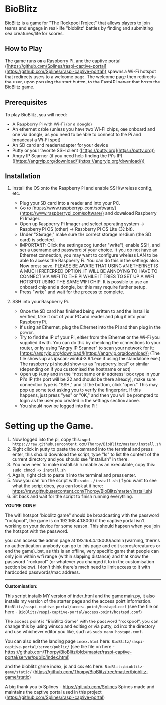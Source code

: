 # BioBlitz

BioBlitz is a game for "The Rockpool Project" that allows players to join teams and engage in real-life "bioblitz" battles by finding and submitting sea creatures/life for scores.

## How to Play

The game runs on a Raspberry Pi, and the captive portal ([https://github.com/Splines/raspi-captive-portal](https://github.com/Splines/raspi-captive-portal)) spawns a Wi-Fi hotspot that redirects users to a welcome page. The welcome page then redirects the user, upon pressing the start button, to the FastAPI server that hosts the BioBlitz game.

## Prerequisites

To play BioBlitz, you will need:

- A Raspberry Pi with Wi-Fi (or a dongle)
- An ethernet cable (unless you have two Wi-Fi chips, one onboard and one via dongle, as you need to be able to connect to the Pi and broadcast a Wi-Fi spot)
- An SD card and reader/adapter for your device
- Putty or your favorite SSH client ([https://putty.org](https://putty.org))
- Angry IP Scanner (if you need help finding the Pi's IP) ([https://angryip.org/download/](https://angryip.org/download/))

## Installation

1. Install the OS onto the Raspberry Pi and enable SSH/wireless config, etc.
   
   - Plug your SD card into a reader and into your PC.
   - Go to [https://www.raspberrypi.com/software/](https://www.raspberrypi.com/software/) and download Raspberry Pi Imager.
   - Open up Raspberry Pi Imager and select operating system -> Raspberry Pi OS (other) -> Raspberry Pi OS Lite (32 bit).
   - Under "Storage," make sure the correct storage medium (the SD card) is selected.
   - IMPORTANT: Click the settings cog (under "write"), enable SSH, and set a username and password of your choice. If you do not have an Ethernet connection, you may want to configure wireless LAN to be able to access the Raspberry Pi. You can do this in the settings also. Now press save. PLEASE BE AWARE THAT USING AN ETHERNET IS A MUCH PREFERRED OPTION. IT WILL BE ANNOYING TO HAVE TO CONNECT VIA WIFI TO THE PI WHILE IT TRIES TO SET UP A WIFI HOTSPOT USING THE SAME WIFI CHIP. It is possible to use an onboard chip and a dongle, but this may require further setup.
   - Press "write" and wait for the process to complete.
   
2. SSH into your Raspberry Pi.

   - Once the SD card has finished being written to and the install is verified, take it out of your PC and reader and plug it into your Raspberry Pi.
   - If using an Ethernet, plug the Ethernet into the Pi and then plug in the power.
   - Try to find the IP of your Pi, either from the Ethernet or the Wi-Fi you supplied it with. You can do this by checking the connections to your router, or by using "Angry IP Scanner" to scan your network for it: [https://angryip.org/download/](https://angryip.org/download/) (The file shows up as ipscan-win64-3.9.1.exe if using the standalone exe.) The raspberry pi should show up as "raspberry.local" or similar (depending on if you customised the hostname or not)
   - Open up Putty and in the "host name or IP address" box type in your Pi's IP (the port will be 22 and should be there already), make sure connection type is "SSH," and at the bottom, click "open." This may pop up some text asking you to verify the fingerprint. If this happens, just press "yes" or "OK," and then you will be prompted to login as the user you created in the settings section above.
   - You should now be logged into the Pi!



# Setting up the Game.

1. Now logged into the pi, copy this: `wget https://raw.githubusercontent.com/Thorpy/BioBlitz/master/install.sh`
2. Right click in putty to paste the command into the terminal and press enter, this should download the script, type "ls" to list the content of the current directory and you should see "install.sh" in there.
3. You now need to make install.sh runnable as an executable, copy this: `sudo chmod +x install.sh`
4. Again, right click to paste it into the terminal and press enter.
5. Now you can run the script with: `sudo ./install.sh` (if you want to see what the script does, you can look at it here: https://raw.githubusercontent.com/Thorpy/BioBlitz/master/install.sh)
6. Sit back and wait for the script to finish running everything.

**YOU'RE DONE!**

The wifi hotspot "bioblitz game" should be broadcasting with the password "rockpool", the game is on 192.168.4.1:8000 if the captive portal isn't working on your device for some reason. This should happen when you join the hotspot with the password.

you can access the admin page at 192.168.4.1:8000/admin (warning, there's no authentication, anybody can go to this page and edit scores/creatures or end the game)..but, as this is an offline, very specific game that people can only join within wifi range (within slapping distance) and that know the password "rockpool" (or whatever you changed it to in the customisation section below). I don't think there's much need to limit access to it with hardcoded passwords/mac address.


---------------------------------------------------------------------------

**Customisation:**

This script installs MY version of index.html and the game main.py, it also installs my version of the starter page and the access point information.
`BioBlitz/raspi-captive-portal/access-point/hostapd.conf` (see the file on here - `BioBlitz/raspi-captive-portal/access-point/hostapd.conf`)

The access point is "BioBlitz Game" with the password "rockpool", you can change this by using winscp and editing or via putty, cd into the directory and use whichever editor you like, such as `sudo nano hostapd.conf`.

You can also edit the landing page `index.html` here: `BioBlitz/raspi-captive-portal/server/public/` (see the file on here - https://github.com/Thorpy/BioBlitz/blob/master/raspi-captive-portal/server/public/index.html)

and the bioblitz game index, js and css etc here: `BioBlitz/bioblitz-game/static/` (https://github.com/Thorpy/BioBlitz/tree/master/bioblitz-game/static)

A big thank you to Splines - https://github.com/Splines
Splines made and maintains the captive portal used in this project (https://github.com/Splines/raspi-captive-portal)
